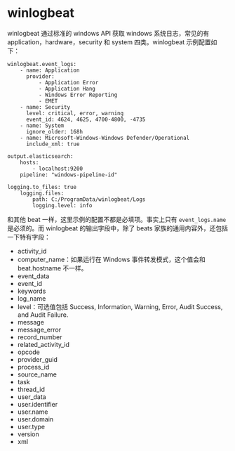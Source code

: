 # winlogbeat

winlogbeat 通过标准的 windows API 获取 windows 系统日志，常见的有 application，hardware，security 和 system 四类。winlogbeat 示例配置如下：

```
winlogbeat.event_logs:
    - name: Application
      provider:
          - Application Error
          - Application Hang
          - Windows Error Reporting
          - EMET
    - name: Security
      level: critical, error, warning
      event_id: 4624, 4625, 4700-4800, -4735
    - name: System
      ignore_older: 168h
    - name: Microsoft-Windows-Windows Defender/Operational
      include_xml: true

output.elasticsearch:
    hosts:
        - localhost:9200
    pipeline: "windows-pipeline-id"

logging.to_files: true
    logging.files:
        path: C:/ProgramData/winlogbeat/Logs
        logging.level: info
```

和其他 beat 一样，这里示例的配置不都是必填项。事实上只有 `event_logs.name` 是必须的。而 winlogbeat 的输出字段中，除了 beats 家族的通用内容外，还包括一下特有字段：


* activity\_id
* computer\_name：如果运行在 Windows 事件转发模式，这个值会和 beat.hostname 不一样。
* event\_data
* event\_id
* keywords
* log\_name
* level：可选值包括 Success, Information, Warning, Error, Audit Success, and Audit Failure.
* message
* message\_error
* record\_number
* related\_activity\_id
* opcode
* provider\_guid
* process\_id
* source\_name
* task
* thread\_id
* user\_data
* user.identifier
* user.name
* user.domain
* user.type
* version
* xml
